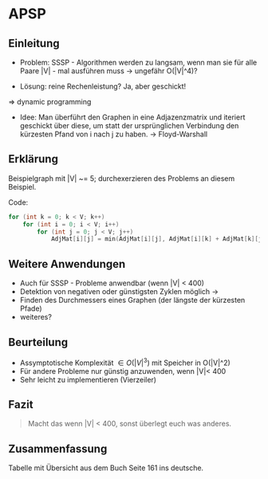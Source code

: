
APSP
====

Einleitung
----------

* Problem: SSSP - Algorithmen werden zu langsam, wenn man sie für alle Paare |V| - mal ausführen muss 
-> ungefähr O(|V|^4)?

<!-- Beispielgraph für unten -->

* Lösung: reine Rechenleistung? Ja, aber geschickt!

=> dynamic programming

* Idee: Man überführt den Graphen in eine Adjazenzmatrix und iteriert geschickt über diese, 
um statt der ursprünglichen Verbindung den kürzesten Pfand von i nach j zu haben.
-> Floyd-Warshall

Erklärung
---------

<!-- mündliche Erklärung anhand von Graphiken -->

Beispielgraph mit |V| ~= 5; durchexerzieren des Problems an diesem Beispiel.

<!-- Zeigen des Quellcodes -->

Code: 

```cpp
for (int k = 0; k < V; k++)
	for (int i = 0; i < V; i++)
		for (int j = 0; j < V; j++)
			AdjMat[i][j] = min(AdjMat[i][j], AdjMat[i][k] + AdjMat[k][j]);
```

Weitere Anwendungen
---------------------

* Auch für SSSP - Probleme anwendbar (wenn |V| < 400)
* Detektion von negativen oder günstigsten Zyklen möglich
-> 
* Finden des Durchmessers eines Graphen (der längste der kürzesten Pfade)
* weiteres?

Beurteilung
-----------

* Assymptotische Komplexität $\in O(|V|^3)$ mit Speicher in O(|V|^2)
* Für andere Probleme nur günstig anzuwenden, wenn |V|< 400
* Sehr leicht zu implementieren (Vierzeiler)

Fazit
-----

> Macht das wenn |V| < 400, sonst überlegt euch was anderes.

Zusammenfassung
---------------

Tabelle mit Übersicht aus dem Buch Seite 161 ins deutsche.
